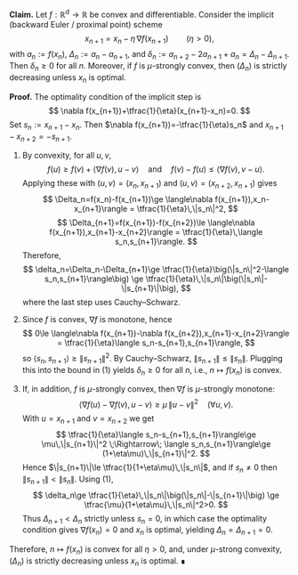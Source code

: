 **Claim.** Let $f:\mathbb{R}^d\to\mathbb{R}$ be convex and differentiable. Consider the implicit (backward Euler / proximal point) scheme
$$
 x_{n+1}=x_n-\eta\,\nabla f(x_{n+1})\qquad(\eta>0),
$$
with $a_n:=f(x_n)$, $\Delta_n:=a_n-a_{n+1}$, and $\delta_n:=a_{n+2}-2a_{n+1}+a_n=\Delta_n-\Delta_{n+1}$. Then $\delta_n\ge 0$ for all $n$. Moreover, if $f$ is $\mu$-strongly convex, then $(\Delta_n)$ is strictly decreasing unless $x_n$ is optimal.

**Proof.** The optimality condition of the implicit step is
$$
\nabla f(x_{n+1})+\tfrac{1}{\eta}(x_{n+1}-x_n)=0.
$$
Set $s_n:=x_{n+1}-x_n$. Then $\nabla f(x_{n+1})=-\tfrac{1}{\eta}s_n$ and $x_{n+1}-x_{n+2}=-s_{n+1}$.

1) By convexity, for all $u,v$,
$$
 f(u)\ge f(v)+\langle\nabla f(v),u-v\rangle\quad\text{and}\quad f(v)-f(u)\le \langle\nabla f(v),v-u\rangle.
$$
Applying these with $(u,v)=(x_n,x_{n+1})$ and $(u,v)=(x_{n+2},x_{n+1})$ gives
$$
 \Delta_n=f(x_n)-f(x_{n+1})\ge \langle\nabla f(x_{n+1}),x_n-x_{n+1}\rangle = \tfrac{1}{\eta}\,\|s_n\|^2,
$$
$$
 \Delta_{n+1}=f(x_{n+1})-f(x_{n+2})\le \langle\nabla f(x_{n+1}),x_{n+1}-x_{n+2}\rangle = \tfrac{1}{\eta}\,\langle s_n,s_{n+1}\rangle.
$$
Therefore,
$$
 \delta_n=\Delta_n-\Delta_{n+1}\ge \tfrac{1}{\eta}\big(\|s_n\|^2-\langle s_n,s_{n+1}\rangle\big)
 \ge \tfrac{1}{\eta}\,\|s_n\|\big(\|s_n\|-\|s_{n+1}\|\big),
$$
where the last step uses Cauchy–Schwarz.

2) Since $f$ is convex, $\nabla f$ is monotone, hence
$$
 0\le \langle\nabla f(x_{n+1})-\nabla f(x_{n+2}),x_{n+1}-x_{n+2}\rangle 
 = \tfrac{1}{\eta}\langle s_n-s_{n+1},s_{n+1}\rangle,
$$
so $\langle s_n,s_{n+1}\rangle\ge \|s_{n+1}\|^2$. By Cauchy–Schwarz, $\|s_{n+1}\|\le\|s_n\|$. Plugging this into the bound in (1) yields $\delta_n\ge 0$ for all $n$, i.e., $n\mapsto f(x_n)$ is convex.

3) If, in addition, $f$ is $\mu$-strongly convex, then $\nabla f$ is $\mu$-strongly monotone:
$$
 \langle\nabla f(u)-\nabla f(v),u-v\rangle\ge \mu\,\|u-v\|^2\quad(\forall u,v).
$$
With $u=x_{n+1}$ and $v=x_{n+2}$ we get
$$
 \tfrac{1}{\eta}\langle s_n-s_{n+1},s_{n+1}\rangle\ge \mu\,\|s_{n+1}\|^2
 \;\Rightarrow\; \langle s_n,s_{n+1}\rangle\ge (1+\eta\mu)\,\|s_{n+1}\|^2.
$$
Hence $\|s_{n+1}\|\le \tfrac{1}{1+\eta\mu}\,\|s_n\|$, and if $s_n\ne 0$ then $\|s_{n+1}\|<\|s_n\|$. Using (1),
$$
 \delta_n\ge \tfrac{1}{\eta}\,\|s_n\|\big(\|s_n\|-\|s_{n+1}\|\big)
 \ge \tfrac{\mu}{1+\eta\mu}\,\|s_n\|^2>0.
$$
Thus $\Delta_{n+1}<\Delta_n$ strictly unless $s_n=0$, in which case the optimality condition gives $\nabla f(x_n)=0$ and $x_n$ is optimal, yielding $\Delta_n=\Delta_{n+1}=0$.

Therefore, $n\mapsto f(x_n)$ is convex for all $\eta>0$, and, under $\mu$-strong convexity, $(\Delta_n)$ is strictly decreasing unless $x_n$ is optimal. ∎